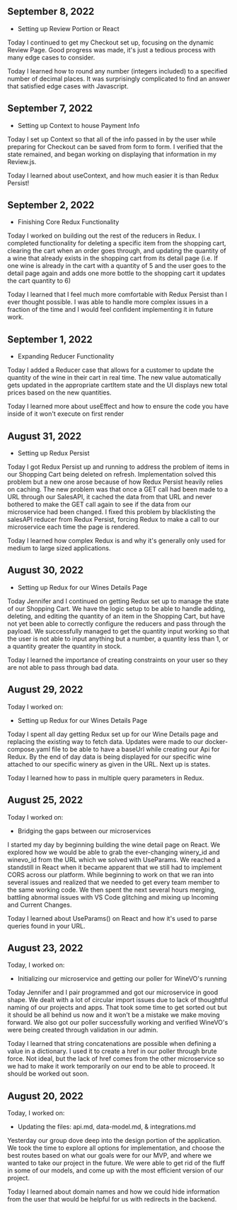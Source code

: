 ## September 8, 2022

* Setting up Review Portion or React

Today I continued to get my Checkout set up, focusing on the dynamic Review Page. Good progress was made, it's just a tedious process with many edge cases to consider.

Today I learned how to round any number (integers included) to a specified number of decimal places. It was surprisingly complicated to find an answer that satisfied edge cases with Javascript.

## September 7, 2022

* Setting up Context to house Payment Info

Today I set up Context so that all of the info passed in by the user while preparing for Checkout can be saved from form to form. I verified that the state remained, and began working on displaying that information in my Review.js. 

Today I learned about useContext, and how much easier it is than Redux Persist!

## September 2, 2022

* Finishing Core Redux Functionality

Today I worked on building out the rest of the reducers in Redux. I completed functionality for deleting a specific item from the shopping cart, clearing the cart when an order goes through, and updating the quantity of a wine that already exists in the shopping cart from its detail page (i.e. If one wine is already in the cart with a quantity of 5 and the user goes to the detail page again and adds one more bottle to the shopping cart it updates the cart quantity to 6)

Today I learned that I feel much more comfortable with Redux Persist than I ever thought possible. I was able to handle more complex issues in a fraction of the time and I would feel confident implementing it in future work.


## September 1, 2022

* Expanding Reducer Functionality

Today I added a Reducer case that allows for a customer to update the quantity of the wine in their cart in real time. The new value automatically gets updated in the appropriate cartItem state and the UI displays new total prices based on the new quantities.

Today I learned more about useEffect and how to ensure the code you have inside of it won't execute on first render


## August 31, 2022

* Setting up Redux Persist

Today I got Redux Persist up and running to address the problem of items in our Shopping Cart being deleted on refresh. Implementation solved this problem but a new one arose because of how Redux Persist heavily relies on caching. The new problem was that once a GET call had been made to a URL through our SalesAPI, it cached the data from that URL and never bothered to make the GET call again to see if the data from our microservice had been changed. I fixed this problem by blacklisting the salesAPI reducer from Redux Persist, forcing Redux to make a call to our microservice each time the page is rendered. 

Today I learned how complex Redux is and why it's generally only used for medium to large sized applications.


## August 30, 2022

* Setting up Redux for our Wines Details Page

Today Jennifer and I continued on getting Redux set up to manage the state of our Shopping Cart. We have the logic setup to be able to handle adding, deleting, and editing the quantity of an item in the Shopping Cart, but have not yet been able to correctly configure the reducers and pass through the payload. We successfully managed to get the quantity input working so that the user is not able to input anything but a number, a quantity less than 1, or a quantity greater the quantity in stock.

Today I learned the importance of creating constraints on your user so they are not able to pass through bad data.


## August 29, 2022
Today I worked on:

* Setting up Redux for our Wines Details Page

Today I spent all day getting Redux set up for our Wine Details page and replacing the existing way to fetch data. Updates were made to our docker-compose.yaml file to be able to have a baseUrl while creating our Api for Redux. By the end of day data is being displayed for our specific wine attached to our specific winery as given in the URL. Next up is states.

Today I learned how to pass in multiple query parameters in Redux.


## August 25, 2022
Today I worked on:

* Bridging the gaps between our microservices

I started my day by beginning building the wine detail page on React. We explored how we would be able to grab the ever-changing winery_id and winevo_id from the URL which we solved with UseParams. We reached a standstill in React when it became apparent that we still had to implement CORS across our platform. While beginning to work on that we ran into several issues and realized that we needed to get every team member to the same working code. We then spent the next several hours merging, battling abnormal issues with VS Code glitching and mixing up Incoming and Current Changes.

Today I learned about UseParams() on React and how it's used to parse queries found in your URL.


## August 23, 2022

Today, I worked on:

* Initializing our microservice and getting our poller for WineVO's running

Today Jennifer and I pair programmed and got our microservice in good shape. We dealt with a lot of circular import issues due to lack of thoughtful naming of our projects and apps. That took some time to get sorted out but it should be all behind us now and it won't be a mistake we make moving forward. We also got our poller successfully working and verified WineVO's were being created through validation in our admin.

Today I learned that string concatenations are possible when defining a value in a dictionary. I used it to create a href in our poller through brute force. Not ideal, but the lack of href comes from the other microservice so we had to make it work temporarily on our end to be able to proceed. It should be worked out soon.


## August 20, 2022

Today, I worked on:

* Updating the files: api.md, data-model.md, & integrations.md

Yesterday our group dove deep into the design portion of the application. We took the time to explore all options for implementation, and choose the best routes based on what our goals were for our MVP, and where we wanted to take our project in the future. We were able to get rid of the fluff in some of our models, and come up with the most efficient version of our project.

Today I learned about domain names and how we could hide information from the user that would be helpful for us with redirects in the backend.

